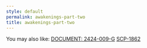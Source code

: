 ```yaml
---
style: default
permalink: awakenings-part-two
title: awakenings-part-two
---
```

You may also like:
[DOCUMENT: 2424-009-G](http://scp-wiki.net/blast-processing)
[SCP-1862](http://scp-wiki.net/scp-1862)